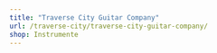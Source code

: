 ```yaml
---
title: "Traverse City Guitar Company"
url: /traverse-city/traverse-city-guitar-company/
shop: Instrumente
---
```

